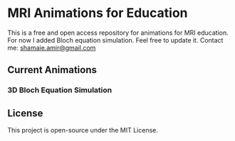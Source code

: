# MRI Animations for Education

This is a free and open access repository for animations for MRI education. For now I added Bloch equation simulation. Feel free to update it. Contact me: shamaie.amir@gmail.com

## Current Animations

### 3D Bloch Equation Simulation


## License

This project is open-source under the MIT License.
